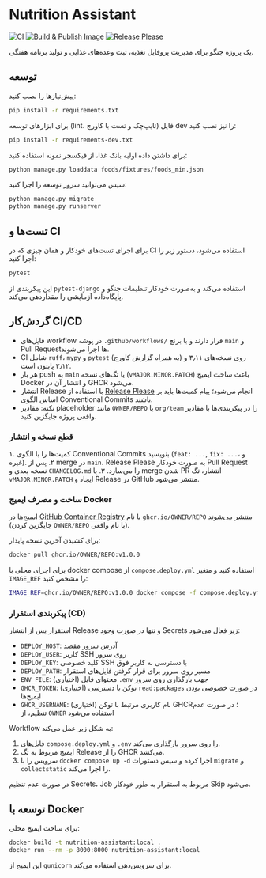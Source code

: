 # Nutrition Assistant

[![CI](https://github.com/OWNER/REPO/actions/workflows/ci.yml/badge.svg)](https://github.com/OWNER/REPO/actions/workflows/ci.yml)
[![Build & Publish Image](https://github.com/OWNER/REPO/actions/workflows/build.yml/badge.svg)](https://github.com/OWNER/REPO/actions/workflows/build.yml)
[![Release Please](https://github.com/OWNER/REPO/actions/workflows/release-please.yml/badge.svg)](https://github.com/OWNER/REPO/actions/workflows/release-please.yml)

یک پروژه جنگو برای مدیریت پروفایل تغذیه، ثبت وعده‌های غذایی و تولید برنامه هفتگی.

## توسعه

پیش‌نیازها را نصب کنید:

```bash
pip install -r requirements.txt
```

برای ابزارهای توسعه (lint، تایپ‌چک و تست با کاورج) فایل dev را نیز نصب کنید:

```bash
pip install -r requirements-dev.txt
```

برای داشتن داده اولیه بانک غذا، از فیکسچر نمونه استفاده کنید:

```bash
python manage.py loaddata foods/fixtures/foods_min.json
```

سپس می‌توانید سرور توسعه را اجرا کنید:

```bash
python manage.py migrate
python manage.py runserver
```

## تست‌ها و CI

برای اجرای تست‌های خودکار و همان چیزی که در CI استفاده می‌شود، دستور زیر را اجرا کنید:

```bash
pytest
```

این پیکربندی از `pytest-django` استفاده می‌کند و به‌صورت خودکار تنظیمات جنگو و پایگاه‌داده آزمایشی را مقداردهی می‌کند.

## گردش‌کار CI/CD

- فایل‌های workflow در پوشه `.github/workflows/` قرار دارند و با برنچ `main` و Pull Requestها اجرا می‌شوند.
- CI شامل `ruff`، `mypy` و `pytest` (به همراه گزارش کاورج) روی نسخه‌های ۳٫۱۱ و ۳٫۱۲ پایتون است.
- هر بار push به `main` یا تگ‌های نسخه (`vMAJOR.MINOR.PATCH`) باعث ساخت ایمیج Docker و انتشار آن در GHCR می‌شود.
- انتشار Release با استفاده از [Release Please](https://github.com/googleapis/release-please) انجام می‌شود؛ پیام کمیت‌ها باید بر اساس الگوی Conventional Commits باشند.
- نکته: مقادیر placeholder مانند `OWNER/REPO` یا `org/team` را در پیکربندی‌ها با مقادیر واقعی پروژه جایگزین کنید.

### قطع نسخه و انتشار

۱. کمیت‌ها را با الگوی Conventional Commits بنویسید (`feat: ...`, `fix: ...`، و غیره).
۲. پس از merge در `main`، Release Please به صورت خودکار Pull Request نسخه بعدی و `CHANGELOG.md` را می‌سازد.
۳. با merge شدن PR انتشار، تگ `vMAJOR.MINOR.PATCH` ایجاد و Release در GitHub منتشر می‌شود.

### ساخت و مصرف ایمیج Docker

ایمیج‌ها در [GitHub Container Registry](https://ghcr.io) با نام `ghcr.io/OWNER/REPO` منتشر می‌شوند (جایگزین کردن `OWNER/REPO` با نام واقعی).

برای کشیدن آخرین نسخه پایدار:

```bash
docker pull ghcr.io/OWNER/REPO:v1.0.0
```

برای اجرای محلی با docker compose از `compose.deploy.yml` استفاده کنید و متغیر `IMAGE_REF` را مشخص کنید:

```bash
IMAGE_REF=ghcr.io/OWNER/REPO:v1.0.0 docker compose -f compose.deploy.yml up -d
```

### پیکربندی استقرار (CD)

استقرار پس از انتشار Release و تنها در صورت وجود Secrets زیر فعال می‌شود:

- `DEPLOY_HOST`: آدرس سرور مقصد
- `DEPLOY_USER`: کاربر SSH روی سرور
- `DEPLOY_KEY`: کلید خصوصی SSH با دسترسی به کاربر فوق
- `DEPLOY_PATH`: مسیر روی سرور برای قرار گرفتن فایل‌های استقرار
- `ENV_FILE`: (اختیاری) محتوای فایل `.env` جهت بارگذاری روی سرور
- `GHCR_TOKEN`: (اختیاری) توکن با دسترسی `read:packages` در صورت خصوصی بودن ایمیج‌ها
- `GHCR_USERNAME`: (اختیاری) نام کاربری مرتبط با توکن GHCR؛ در صورت عدم تنظیم، از `OWNER` استفاده می‌شود

Workflow به شکل زیر عمل می‌کند:

1. فایل‌های `compose.deploy.yml` و `.env` را روی سرور بارگذاری می‌کند.
2. ایمیج مربوط به تگ Release را از GHCR می‌کشد.
3. سرویس را با `docker compose up -d` اجرا کرده و سپس دستورات `migrate` و `collectstatic` را اجرا می‌کند.

در صورت عدم تنظیم Secrets، Job مربوط به استقرار به طور خودکار Skip می‌شود.

## توسعه با Docker

برای ساخت ایمیج محلی:

```bash
docker build -t nutrition-assistant:local .
docker run --rm -p 8000:8000 nutrition-assistant:local
```

این ایمیج از `gunicorn` برای سرویس‌دهی استفاده می‌کند.
